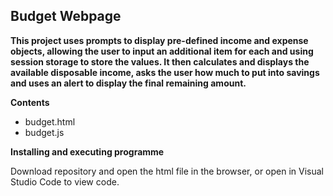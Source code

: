 ## Budget Webpage

**This project uses prompts to display pre-defined income and expense objects, allowing the user to input an 
additional item for each and using session storage to store the values.  It then calculates and displays the
available disposable income, asks the user how much to put into savings and uses an alert to display the final
remaining amount.**

**Contents**
* budget.html
* budget.js


**Installing and executing programme**

Download repository and open the html file in the browser, or open in Visual Studio Code to view code.
